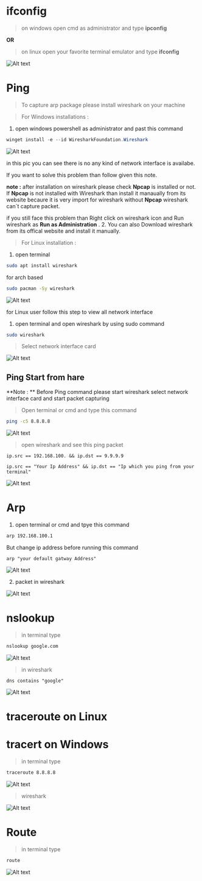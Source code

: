
# ifconfig

> on windows open cmd as administrator and type **ipconfig**

**OR**

> on linux open your favorite terminal emulator and type **ifconfig**

![Alt text](assets/Pasted%20image%2020230108184344.png)


# Ping

> To capture arp package please install wireshark on your machine 

> For Windows installations :

1. open windows powershell as administrator and past this command
```powershell
winget install -e --id WiresharkFoundation.Wireshark
```

![Alt text](assets/Pasted%20image%2020230108191037.png)

in this pic you can see there is no any kind of network interface is availabe.

If you want to solve this problem than follow given this note.

**note :** after installation on wireshark please check **Npcap** is installed or not. If **Npcap** is not installed with Wireshark than install it manaually from its website becaure it is very import for wireshark without **Npcap** wireshark can`t capture packet.

if you still face this problem than Right click on wireshark icon and Run wireshark as **Run as Administration** .
2. You can also Download wireshark from its offical website and install it manually.

> For Linux installation :

1. open terminal 
```bash
sudo apt install wireshark
```

for arch based 

```bash
sudo pacman -Sy wireshark
```

![Alt text](assets/Pasted%20image%2020230108191319.png)

for Linux user follow this step to view all network interface 
1. open terminal and open wireshark by using sudo command
```bash
sudo wireshark
```



> Select network interface card 

![Alt text](assets/Pasted%20image%2020230108192956.png)

## Ping Start from hare
**Note : **  Before Ping command please start wireshark select network interface card and start packet capturing

> Open terminal or cmd and type this command 

```bash
ping -c5 8.8.8.8
```

![Alt text](assets/Pasted%20image%2020230108193824.png)

> open wireshark and see this ping packet 

```
ip.src == 192.168.100. && ip.dst == 9.9.9.9
```
```
ip.src == "Your Ip Address" && ip.dst == "Ip which you ping from your terminal"
```

![Alt text](assets/Pasted%20image%2020230108194040.png)

# Arp
1. open terminal or cmd and tpye this command 

```bash
arp 192.168.100.1
```

But change ip address  before running this command 

```
arp "your default gatway Address"
```

![Alt text](assets/Pasted%20image%2020230108195105.png)

2. packet in wireshark

![Alt text](assets/Pasted%20image%2020230108195732.png)

# nslookup

> in terminal type 

```bash
nslookup google.com
```

![Alt text](assets/Pasted%20image%2020230108204213.png)

> in wireshark

```
dns contains "google"
```

![Alt text](assets/Pasted%20image%2020230108204409.png)

# traceroute on Linux
# tracert on Windows


> in terminal type 

```bash
traceroute 8.8.8.8
```

![Alt text](assets/Pasted%20image%2020230108205113.png)

> wireshark

![Alt text](assets/Pasted%20image%2020230108210301.png)

# Route

> in terminal type 
```bash
route
```

![Alt text](assets/Pasted%20image%2020230108210537.png)